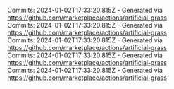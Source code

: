 Commits: 2024-01-02T17:33:20.815Z - Generated via https://github.com/marketplace/actions/artificial-grass
<br>
Commits: 2024-01-02T17:33:20.815Z - Generated via https://github.com/marketplace/actions/artificial-grass
<br>
Commits: 2024-01-02T17:33:20.815Z - Generated via https://github.com/marketplace/actions/artificial-grass
<br>
Commits: 2024-01-02T17:33:20.815Z - Generated via https://github.com/marketplace/actions/artificial-grass
<br>
Commits: 2024-01-02T17:33:20.815Z - Generated via https://github.com/marketplace/actions/artificial-grass
<br>
